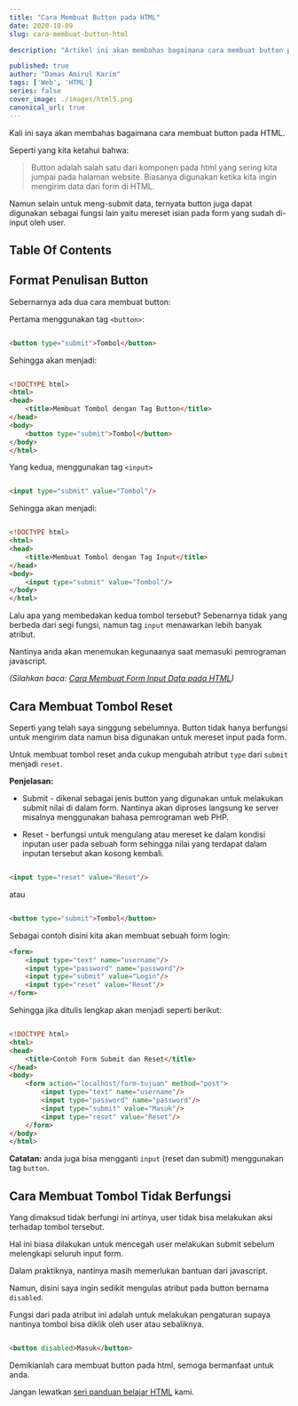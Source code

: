 ```yaml
---
title: "Cara Membuat Button pada HTML"
date: 2020-10-09
slug: cara-membuat-button-html

description: "Artikel ini akan membahas bagaimana cara membuat button pada html.."

published: true
author: "Damas Amirul Karim"
tags: ['Web', 'HTML']
series: false
cover_image: ./images/html5.png
canonical_url: true
---
```


Kali ini saya akan membahas bagaimana cara membuat button pada HTML.

Seperti yang kita ketahui bahwa:

> Button adalah salah satu dari komponen pada html yang sering kita jumpai pada halaman website. Biasanya digunakan ketika kita ingin mengirim data dari form di HTML.

Namun selain untuk meng-submit data, ternyata button juga dapat digunakan sebagai fungsi lain yaitu mereset isian pada form yang sudah di-input oleh user.

## Table Of Contents

## Format Penulisan Button

Sebernarnya ada dua cara membuat button:

Pertama menggunakan tag `<button>`:

```html

<button type="submit">Tombol</button>
```

Sehingga akan menjadi:

```html

<!DOCTYPE html> 
<html> 
<head> 
    <title>Membuat Tombol dengan Tag Button</title>
</head>
<body>
    <button type="submit">Tombol</button>
</body>
</html>
```

Yang kedua, menggunakan tag `<input>`

```html

<input type="submit" value="Tombol"/>
```

Sehingga akan menjadi:

```html

<!DOCTYPE html> 
<html> 
<head> 
    <title>Membuat Tombol dengan Tag Input</title>
</head>
<body>
    <input type="submit" value="Tombol"/>
</body>
</html>
```

Lalu apa yang membedakan kedua tombol tersebut? Sebenarnya tidak yang berbeda dari segi fungsi, namun tag `input` menawarkan lebih banyak atribut.

Nantinya anda akan menemukan kegunaanya saat memasuki pemrograman javascript.

*(Silahkan baca: [Cara Membuat Form Input Data pada HTML](/blog/cara-membuat-form-html/))*

## Cara Membuat Tombol Reset

Seperti yang telah saya singgung sebelumnya. Button tidak hanya berfungsi untuk mengirim data namun bisa digunakan untuk mereset input pada form.

Untuk membuat tombol reset anda cukup mengubah atribut `type` dari `submit` menjadi `reset`.

**Penjelasan:**

- Submit - dikenal sebagai jenis button yang digunakan untuk melakukan submit nilai di dalam form. Nantinya akan diproses langsung ke server misalnya menggunakan bahasa pemrograman web PHP.

- Reset - berfungsi untuk mengulang atau mereset ke dalam kondisi inputan user pada sebuah form sehingga nilai yang terdapat dalam inputan tersebut akan kosong kembali.

```html

<input type="reset" value="Reset"/>
```

atau

```html

<button type="submit">Tombol</button>
```

Sebagai contoh disini kita akan membuat sebuah form login:

```html
<form>
    <input type="text" name="username"/>
    <input type="password" name="password"/>
    <input type="submit" value="Login"/> 
    <input type="reset" value="Reset"/>
</form>
```

Sehingga jika ditulis lengkap akan menjadi seperti berikut:

```html

<!DOCTYPE html>
<html>
<head>
	<title>Contoh Form Submit dan Reset</title>
</head>
<body>
	<form action="localhost/form-tujuan" method="post">
        <input type="text" name="username"/>
        <input type="password" name="password"/>
        <input type="submit" value="Masuk"/> 
        <input type="reset" value="Reset"/>
	</form>
</body>
</html>
```

**Catatan:** anda juga bisa mengganti `input` (reset dan submit) menggunakan tag `button`.

## Cara Membuat Tombol Tidak Berfungsi 

Yang dimaksud tidak berfungi ini artinya, user tidak bisa melakukan aksi terhadap tombol tersebut.

Hal ini biasa dilakukan untuk mencegah user melakukan submit sebelum melengkapi seluruh input form.

Dalam praktiknya, nantinya masih memerlukan bantuan dari javascript.

Namun, disini saya ingin sedikit mengulas atribut pada button bernama `disabled`.

Fungsi dari pada atribut ini adalah untuk melakukan pengaturan supaya nantinya tombol bisa diklik oleh user atau sebaliknya.  

```html

<button disabled>Masuk</button>
```

Demikianlah cara membuat button pada html, semoga bermanfaat untuk anda. 

Jangan lewatkan [seri panduan belajar HTML](/blog/belajar-html/) kami.

